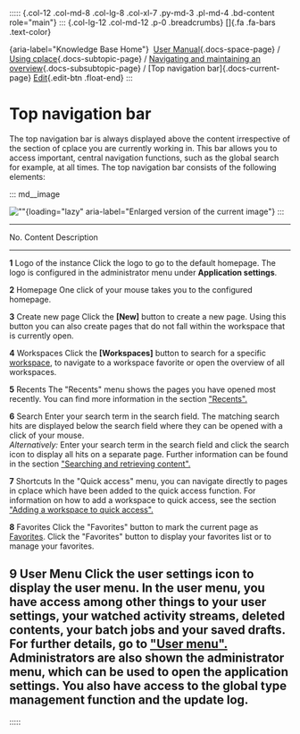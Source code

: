 ::::: {.col-12 .col-md-8 .col-lg-8 .col-xl-7 .py-md-3 .pl-md-4 .bd-content role="main"}
::: {.col-lg-12 .col-md-12 .p-0 .breadcrumbs}
[]{.fa .fa-bars .text-color}

[](https://docs.cplace.io/){aria-label="Knowledge Base Home"}  [User
Manual](/user-manual-en/){.docs-space-page} / [Using
cplace](/user-manual-en/cplace-anwenden/){.docs-subtopic-page} /
[Navigating and maintaining an
overview](/user-manual-en/cplace-anwenden/navigieren-und-ueberblick-beh/){.docs-subsubtopic-page}
/ [Top navigation bar]{.docs-current-page} [
Edit](https://github.com/collaborationfactory/cplace-doc-user-enu/blob/release/25.2/cplace-anwenden/navigieren-und-ueberblick-beh/hauptnavigation.md){.edit-btn
.float-end}
:::

# Top navigation bar

The top navigation bar is always displayed above the content
irrespective of the section of cplace you are currently working in. This
bar allows you to access important, central navigation functions, such
as the global search for example, at all times. The top navigation bar
consists of the following elements:

::: md__image
[](../../../graphics/cplace-anwenden/hauptnavigation-de.png)

![\"\"](../../../graphics/cplace-anwenden/hauptnavigation-de.png){loading="lazy"
aria-label="Enlarged version of the current image"}
:::

  ----------------------------------------------------------------------------------------------------------------------------------------------------------------
  No.                     Content                 Description
  ----------------------- ----------------------- ----------------------------------------------------------------------------------------------------------------
  **1**                   Logo of the instance    Click the logo to go to the default homepage. The logo is configured in the administrator menu under
                                                  **Application settings**.

  **2**                   Homepage                One click of your mouse takes you to the configured homepage.

  **3**                   Create new page         Click the **\[New\]** button to create a new page. Using this button you can also create pages that do not fall
                                                  within the workspace that is currently open.

  **4**                   Workspaces              Click the **\[Workspaces\]** button to search for a specific
                                                  [workspace](/user-manual-en/cplace-konfigurieren/arbeitsbereiche/), to navigate to a workspace favorite or open
                                                  the overview of all workspaces.

  **5**                   Recents                 The "Recents" menu shows the pages you have opened most recently. You can find more information in the section
                                                  ["Recents".](/user-manual-en/cplace-anwenden/navigieren-und-ueberblick-beh/verlauf/)

  **6**                   Search                  Enter your search term in the search field. The matching search hits are displayed below the search field where
                                                  they can be opened with a click of your mouse.\
                                                  *Alternatively:* Enter your search term in the search field and click the search icon to display all hits on a
                                                  separate page. Further information can be found in the section ["Searching and retrieving
                                                  content".](/user-manual-en/cplace-anwenden/inhalte-suchen-und-wiederfin/)

  **7**                   Shortcuts               In the "Quick access" menu, you can navigate directly to pages in cplace which have been added to the quick
                                                  access function. For information on how to add a workspace to quick access, see the section ["Adding a workspace
                                                  to quick
                                                  access".](/user-manual-en/cplace-konfigurieren/arbeitsbereiche/arbeitsbereich-zum-schnellzugriff-hinzufuegen/)

  **8**                   Favorites               Click the "Favorites" button to mark the current page as
                                                  [Favorites](/user-manual-en/cplace-anwenden/inhalte-suchen-und-wiederfin/favoriten-verwenden/). Click the
                                                  "Favorites" button to display your favorites list or to manage your favorites.

  **9**                   User Menu               Click the user settings icon to display the user menu. In the user menu, you have access among other things to
                                                  your user settings, your watched activity streams, deleted contents, your batch jobs and your saved drafts. For
                                                  further details, go to ["User
                                                  menu".](/user-manual-en/cplace-anwenden/benutzereinstellungen-aendern/benutzermenue/) Administrators are also
                                                  shown the administrator menu, which can be used to open the application settings. You also have access to the
                                                  global type management function and the update log.
  ----------------------------------------------------------------------------------------------------------------------------------------------------------------
:::::

